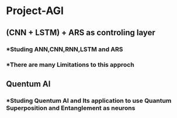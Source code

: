 # Project-AGI
## (CNN + LSTM) + ARS as controling layer
### *Studing ANN,CNN,RNN,LSTM and ARS 
### *There are many Limitations to this approch

## Quentum AI
### *Studing Quentum AI and Its application to use Quantum Superposition and Entanglement as neurons
